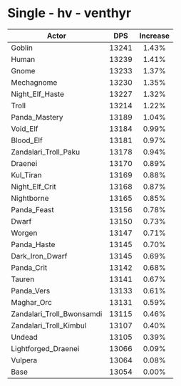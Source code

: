 # Single - hv - venthyr
| Actor | DPS | Increase |
|---|:---:|:---:|
|Goblin|13241|1.43%|
|Human|13239|1.41%|
|Gnome|13233|1.37%|
|Mechagnome|13230|1.35%|
|Night_Elf_Haste|13227|1.32%|
|Troll|13214|1.22%|
|Panda_Mastery|13189|1.04%|
|Void_Elf|13184|0.99%|
|Blood_Elf|13181|0.97%|
|Zandalari_Troll_Paku|13178|0.94%|
|Draenei|13170|0.89%|
|Kul_Tiran|13169|0.88%|
|Night_Elf_Crit|13168|0.87%|
|Nightborne|13165|0.85%|
|Panda_Feast|13156|0.78%|
|Dwarf|13150|0.73%|
|Worgen|13147|0.71%|
|Panda_Haste|13145|0.70%|
|Dark_Iron_Dwarf|13145|0.69%|
|Panda_Crit|13142|0.68%|
|Tauren|13141|0.67%|
|Panda_Vers|13133|0.61%|
|Maghar_Orc|13131|0.59%|
|Zandalari_Troll_Bwonsamdi|13115|0.46%|
|Zandalari_Troll_Kimbul|13107|0.40%|
|Undead|13105|0.39%|
|Lightforged_Draenei|13066|0.09%|
|Vulpera|13064|0.08%|
|Base|13054|0.00%|
